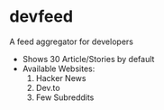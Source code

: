 # devfeed
A feed aggregator for developers

- Shows 30 Article/Stories by default
- Available Websites:
	1. Hacker News
	2. Dev.to
	3. Few Subreddits